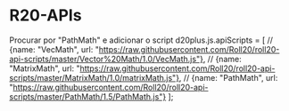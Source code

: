 # R20-APIs
Procurar por "PathMath" e adicionar o script
d20plus.js.apiScripts = [
		// {name: "VecMath", url: "https://raw.githubusercontent.com/Roll20/roll20-api-scripts/master/Vector%20Math/1.0/VecMath.js"},
		// {name: "MatrixMath", url: "https://raw.githubusercontent.com/Roll20/roll20-api-scripts/master/MatrixMath/1.0/matrixMath.js"},
		// {name: "PathMath", url: "https://raw.githubusercontent.com/Roll20/roll20-api-scripts/master/PathMath/1.5/PathMath.js"}
	];
